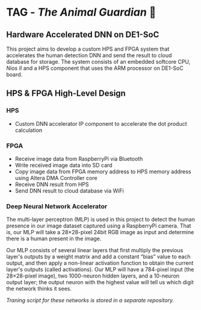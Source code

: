 # TAG - *The Animal Guardian* 🐘

## Hardware Accelerated DNN on DE1-SoC

This project aims to develop a custom HPS and FPGA system that accelerates the human detection DNN and send the result to cloud database for storage. The system consists of an embedded softcore CPU, *Nios II* and a HPS component that uses the ARM processor on DE1-SoC board.


## HPS & FPGA High-Level Design

### HPS
- Custom DNN accelerator IP component to accelerate the dot product calculation

### FPGA
- Receive image data from RaspberryPi via Bluetooth
- Write received image data into SD card
- Copy image data from FPGA memory address to HPS memory address using Altera DMA Controller core
- Receive DNN result from HPS
- Send DNN result to cloud database via WiFi


### Deep Neural Network Accelerator

The multi-layer perceptron (MLP) is used in this project to detect the human presence in our image dataset captured using a RaspberryPi camera. That is, our MLP will take a 28×28-pixel 24bit RGB image as input and determine there is a human present in the image.

Our MLP consists of several linear layers that first multiply the previous layer's outputs by a weight matrix and add a constant “bias” value to each output, and then apply a non-linear activation function to obtain the current layer's outputs (called activations). Our MLP will have a 784-pixel input (the 28×28-pixel image), two 1000-neuron hidden layers, and a 10-neuron output layer; the output neuron with the highest value will tell us which digit the network thinks it sees.

*Traning script for these networks is stored in a separate repository.*


